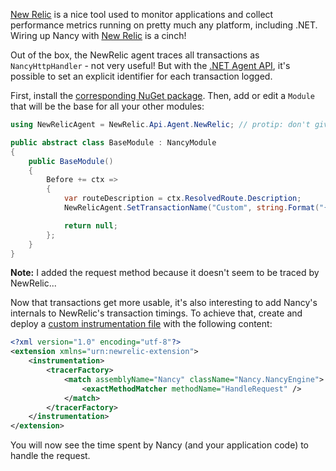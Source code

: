 [New Relic](http://www.newrelic.com) is a nice tool used to monitor applications and collect performance metrics running on pretty much any platform, including .NET. Wiring up Nancy with [New Relic](http://www.newrelic.com) is a cinch! 

Out of the box, the NewRelic agent traces all transactions as `NancyHttpHandler` - not very useful! But with the [.NET Agent API](https://docs.newrelic.com/docs/agents/net-agent/features/net-agent-api), it's possible to set an explicit identifier for each transaction logged.

First, install the [corresponding NuGet package](http://www.nuget.org/packages/NewRelic.Agent.Api/). Then, add or edit a `Module` that will be the base for all your other modules:

```c#
using NewRelicAgent = NewRelic.Api.Agent.NewRelic; // protip: don't give class and namespace the same name. it's awkward.

public abstract class BaseModule : NancyModule
{
    public BaseModule()
    {
        Before += ctx =>
        {
            var routeDescription = ctx.ResolvedRoute.Description;
            NewRelicAgent.SetTransactionName("Custom", string.Format("{0} {1}", routeDescription.Method, routeDescription.Path));

            return null;
        };
    }
}
```
**Note:** I added the request method because it doesn't seem to be traced by NewRelic...

Now that transactions get more usable, it's also interesting to add Nancy's internals to NewRelic's transaction timings. To achieve that, create and deploy a [custom instrumentation file](https://docs.newrelic.com/docs/agents/net-agent/instrumentation/net-custom-instrumentation) with the following content:

```xml
<?xml version="1.0" encoding="utf-8"?>
<extension xmlns="urn:newrelic-extension">
    <instrumentation>
        <tracerFactory>
            <match assemblyName="Nancy" className="Nancy.NancyEngine">
                <exactMethodMatcher methodName="HandleRequest" />
            </match>
        </tracerFactory>
    </instrumentation>
</extension>
```
You will now see the time spent by Nancy (and your application code) to handle the request.